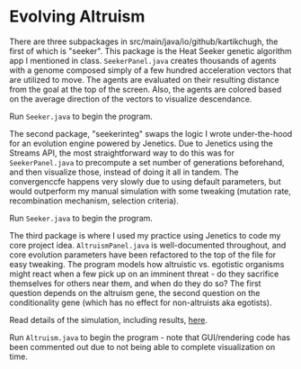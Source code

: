 # Evolving Altruism

There are three subpackages in src/main/java/io/github/kartikchugh, the first of which is "seeker". This package is the Heat Seeker genetic algorithm app I mentioned in class. `SeekerPanel.java` creates thousands of agents with a genome composed simply of a few hundred acceleration vectors that are utilized to move. The agents are evaluated on their resulting distance from the goal at the top of the screen. Also, the agents are colored based on the average direction of the vectors to visualize descendance. 

Run `Seeker.java` to begin the program.

The second package, "seekerinteg" swaps the logic I wrote under-the-hood for an evolution engine powered by Jenetics. Due to Jenetics using the Streams API, the most straightforward way to do this was for `SeekerPanel.java` to precompute a set number of generations beforehand, and then visualize those, instead of doing it all in tandem. The convergenccfe happens very slowly due to using default parameters, but would outperform my manual simulation with some tweaking (mutation rate, recombination mechanism, selection criteria). 

Run `Seeker.java` to begin the program.

The third package is where I used my practice using Jenetics to code my core project idea. `AltruismPanel.java` is well-documented throughout, and core evolution parameters have been refactored to the top of the file for easy tweaking. The program models how altruistic vs. egotistic organisms might react when a few pick up on an imminent threat - do they sacrifice themselves for others near them, and when do they do so? The first question depends on the altruism gene, the second question on the conditionality gene (which has no effect for non-altruists aka egotists).

Read details of the simulation, including results, [here](https://docs.google.com/presentation/d/1PmAkJHpttKFHP-Z-TV0nmraQja-rtjrhAd6wmDtteE8/edit?usp=sharing).

Run `Altruism.java` to begin the program - note that GUI/rendering code has been commented out due to not being able to complete visualization on time.
